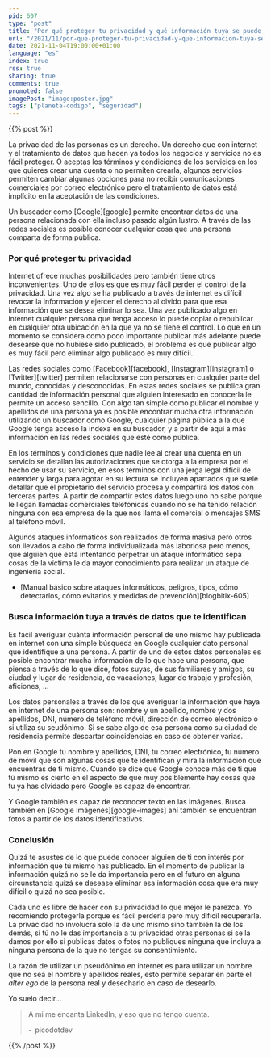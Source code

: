 ```yaml
---
pid: 607
type: "post"
title: "Por qué proteger tu privacidad y qué información tuya se puede encontrar con una búsqueda en internet"
url: "/2021/11/por-que-proteger-tu-privacidad-y-que-informacion-tuya-se-puede-encontrar-con-una-busqueda-en-internet/"
date: 2021-11-04T19:00:00+01:00
language: "es"
index: true
rss: true
sharing: true
comments: true
promoted: false
imagePost: "image:poster.jpg"
tags: ["planeta-codigo", "seguridad"]
---
```


{{% post %}}

La privacidad de las personas es un derecho. Un derecho que con internet y el tratamiento de datos que hacen ya todos los negocios y servicios no es fácil proteger. O aceptas los términos y condiciones de los servicios en los que quieres crear una cuenta o no permiten crearla, algunos servicios permiten cambiar algunas opciones para no recibir comunicaciones comerciales por correo electrónico pero el tratamiento de datos está implícito en la aceptación de las condiciones.

Un buscador como [Google][google] permite encontrar datos de una persona relacionada con ella incluso pasado algún lustro. A través de las redes sociales es posible conocer cualquier cosa que una persona comparta de forma pública.

### Por qué proteger tu privacidad

Internet ofrece muchas posibilidades pero también tiene otros inconvenientes. Uno de ellos es que es muy fácil perder el control de la privacidad. Una vez algo se ha publicado a través de internet es difícil revocar la información y ejercer el derecho al olvido para que esa información que se desea eliminar lo sea. Una vez publicado algo en internet cualquier persona que tenga acceso lo puede copiar o republicar en cualquier otra ubicación en la que ya no se tiene el control. Lo que en un momento se considera como poco importante publicar más adelante puede desearse que no hubiese sido publicado, el problema es que publicar algo es muy fácil pero eliminar algo publicado es muy difícil.

Las redes sociales como [Facebook][facebook], [Instagram][instagram] o [Twitter][twitter] permiten relacionarse con personas en cualquier parte del mundo, conocidas y desconocidas. En estas redes sociales se publica gran cantidad de información personal que alguien interesado en conocerla le permite un acceso sencillo. Con algo tan simple como publicar el nombre y apellidos de una persona ya es posible encontrar mucha otra información utilizando un buscador como Google, cualquier página pública a la que Google tenga acceso la indexa en su buscador, y a partir de aquí a más información en las redes sociales que esté como pública.

En los términos y condiciones que nadie lee al crear una cuenta en un servicio se detallan las autorizaciones que se otorga a la empresa por el hecho de usar su servicio, en esos términos con una jerga legal dificil de entender y larga para agotar en su lectura se incluyen apartados que suele detallar que el propietario del servicio procesa y compartirá los datos con terceras partes. A partir de compartir estos datos luego uno no sabe porque le llegan llamadas comerciales telefónicas cuando no se ha tenido relación ninguna con esa empresa de la que nos llama el comercial o mensajes SMS al teléfono móvil.

Algunos ataques informáticos son realizados de forma masiva pero otros son llevados a cabo de forma individualizada más laboriosa pero menos, que alguien que está intentando perpetrar un ataque informático sepa cosas de la víctima le da mayor conocimiento para realizar un ataque de ingeniería social.

* [Manual básico sobre ataques informáticos, peligros, tipos, cómo detectarlos, cómo evitarlos y medidas de prevención][blogbitix-605]

### Busca información tuya a través de datos que te identifican

Es fácil averiguar cuánta información personal de uno mismo hay publicada en internet con una simple búsqueda en Google cualquier dato personal que identifique a una persona. A partir de uno de estos datos personales es posible encontrar mucha información de lo que hace una persona, que piensa a través de lo que dice, fotos suyas, de sus familiares y amigos, su ciudad y lugar de residencia, de vacaciones, lugar de trabajo y profesión, aficiones, ...

Los datos personales a través de los que averiguar la información que haya en internet de una persona son: nombre y un apellido, nombre y dos apellidos, DNI, número de teléfono móvil, dirección de correo electrónico o si utiliza su seudónimo. Si se sabe algo de esa persona como su ciudad de residencia permite descartar coincidencias en caso de obtener varias.

Pon en Google tu nombre y apellidos, DNI, tu correo electrónico, tu número de móvil que son algunas cosas que te identifican y mira la información que encuentras de ti mismo. Cuando se dice que Google conoce más de ti que tú mismo es cierto en el aspecto de que muy posiblemente hay cosas que tu ya has olvidado pero Google es capaz de encontrar.

Y Google también es capaz de reconocer texto en las imágenes. Busca también en [Google Imágenes][google-images] ahí también se encuentran fotos a partir de los datos identificativos.

### Conclusión

Quizá te asustes de lo que puede conocer alguien de ti con interés por información que tú mismo has publicado. En el momento de publicar la información quizá no se le da importancia pero en el futuro en alguna circunstancia quizá se desease eliminar esa información cosa que erá muy difícil o quizá no sea posible.

Cada uno es libre de hacer con su privacidad lo que mejor le parezca. Yo recomiendo protegerla porque es fácil perderla pero muy difícil recuperarla. La privacidad no involucra solo la de uno mismo sino también la de los demás, si tú no le das importancia a tu privacidad otras personas si se la damos por ello si publicas datos o fotos no publiques ninguna que incluya a ninguna persona de la que no tengas su consentimiento.

La razón de utilizar un pseudónimo en internet es para utilizar un nombre que no sea el nombre y apellidos reales, esto permite separar en parte el _alter ego_ de la persona real y desecharlo en caso de desearlo.

Yo suelo decir...

> A mi me encanta LinkedIn, y eso que no tengo cuenta.
>
> -  picodotdev

{{% /post %}}
